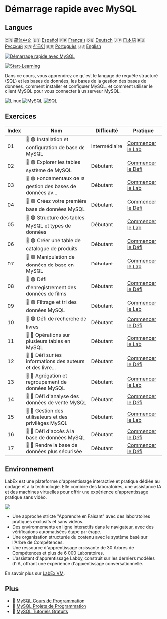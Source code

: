 # Démarrage rapide avec MySQL

## Langues

🇨🇳 [简体中文](README_zh.md) 🇪🇸 [Español](README_es.md) 🇫🇷 [Français](README_fr.md) 🇩🇪 [Deutsch](README_de.md) 🇯🇵 [日本語](README_ja.md) 🇷🇺 [Русский](README_ru.md) 🇰🇷 [한국어](README_ko.md) 🇧🇷 [Português](README_pt.md) 🇺🇸 [English](README.md) 

[![Démarrage rapide avec MySQL](https://cover-creator.labex.io/quick-start-with-mysql.png?lang=fr)](https://labex.io/fr/courses/quick-start-with-mysql)

[![Start-Learning](https://img.shields.io/badge/Start-Learning-whitesmoke?style=for-the-badge)](https://labex.io/fr/courses/quick-start-with-mysql)

Dans ce cours, vous apprendrez ce qu'est le langage de requête structuré (SQL) et les bases de données, les bases de la gestion des bases de données, comment installer et configurer MySQL, et comment utiliser le client MySQL pour vous connecter à un serveur MySQL.

![Linux](https://img.shields.io/badge/Linux-whitesmoke?style=for-the-badge&logo=linux)
![MySQL](https://img.shields.io/badge/MySQL-whitesmoke?style=for-the-badge&logo=mysql)
![SQL](https://img.shields.io/badge/SQL-whitesmoke?style=for-the-badge&logo=sql)


## Exercices

|   Index | Nom                                                         | Difficulté    | Pratique                                                                                                                                |
|---------|-------------------------------------------------------------|---------------|-----------------------------------------------------------------------------------------------------------------------------------------|
|      01 | 📖 🟢 Installation et configuration de base de MySQL        | Intermédiaire | <a target='_blank' href='https://labex.io/fr/tutorials/mysql-installation-and-basic-configuration-of-mysql-418415'>Commencer le Lab</a> |
|      02 | 🎯 🟢 Explorer les tables système de MySQL                  | Débutant      | <a target='_blank' href='https://labex.io/fr/tutorials/mysql-explore-mysql-system-tables-391702'>Commencer le Défi</a>                  |
|      03 | 📖 🟢 Fondamentaux de la gestion des bases de données av... | Débutant      | <a target='_blank' href='https://labex.io/fr/tutorials/mysql-database-management-fundamentals-with-mysql-418414'>Commencer le Lab</a>   |
|      04 | 🎯 🟢 Créez votre première base de données MySQL            | Débutant      | <a target='_blank' href='https://labex.io/fr/tutorials/mysql-create-your-first-mysql-database-418265'>Commencer le Défi</a>             |
|      05 | 📖 🟢 Structure des tables MySQL et types de données        | Débutant      | <a target='_blank' href='https://labex.io/fr/tutorials/mysql-mysql-table-structure-and-data-types-418307'>Commencer le Lab</a>          |
|      06 | 🎯 🟢 Créer une table de catalogue de produits              | Débutant      | <a target='_blank' href='https://labex.io/fr/tutorials/mysql-create-a-product-catalog-table-418298'>Commencer le Défi</a>               |
|      07 | 📖 🟢 Manipulation de données de base en MySQL              | Débutant      | <a target='_blank' href='https://labex.io/fr/tutorials/sql-mysql-basic-data-manipulation-418303'>Commencer le Lab</a>                   |
|      08 | 🎯 🟢 Défi d'enregistrement des données de films            | Débutant      | <a target='_blank' href='https://labex.io/fr/tutorials/mysql-record-movie-data-challenge-418302'>Commencer le Défi</a>                  |
|      09 | 📖 🟢 Filtrage et tri des données MySQL                     | Débutant      | <a target='_blank' href='https://labex.io/fr/tutorials/mysql-mysql-data-filtering-and-sorting-418305'>Commencer le Lab</a>              |
|      10 | 🎯 🟢 Défi de recherche de livres                           | Débutant      | <a target='_blank' href='https://labex.io/fr/tutorials/mysql-book-search-challenge-418297'>Commencer le Défi</a>                        |
|      11 | 📖 🔵 Opérations sur plusieurs tables en MySQL              | Débutant      | <a target='_blank' href='https://labex.io/fr/tutorials/mysql-mysql-multi-table-operations-418306'>Commencer le Lab</a>                  |
|      12 | 🎯 🔵 Défi sur les informations des auteurs et des livre... | Débutant      | <a target='_blank' href='https://labex.io/fr/tutorials/mysql-author-book-information-challenge-418296'>Commencer le Défi</a>            |
|      13 | 📖 🔵 Agrégation et regroupement de données MySQL           | Débutant      | <a target='_blank' href='https://labex.io/fr/tutorials/mysql-mysql-data-aggregation-and-grouping-418304'>Commencer le Lab</a>           |
|      14 | 🎯 🔵 Défi d'analyse des données de vente MySQL             | Débutant      | <a target='_blank' href='https://labex.io/fr/tutorials/mysql-mysql-sales-data-analysis-challenge-418301'>Commencer le Défi</a>          |
|      15 | 📖 🔵 Gestion des utilisateurs et des privilèges MySQL      | Débutant      | <a target='_blank' href='https://labex.io/fr/tutorials/mysql-mysql-user-and-privileges-management-418308'>Commencer le Lab</a>          |
|      16 | 🎯 🔵 Défi d'accès à la base de données MySQL               | Débutant      | <a target='_blank' href='https://labex.io/fr/tutorials/mysql-mysql-database-access-challenge-418300'>Commencer le Défi</a>              |
|      17 | 🎯 🔵 Rendre la base de données plus sécurisée              | Débutant      | <a target='_blank' href='https://labex.io/fr/tutorials/mysql-make-database-more-secure-391535'>Commencer le Défi</a>                    |

## Environnement

LabEx est une plateforme d'apprentissage interactive et pratique dédiée au codage et à la technologie. Elle combine des laboratoires, une assistance IA et des machines virtuelles pour offrir une expérience d'apprentissage pratique sans vidéo.

![](https://tutorial-screenshot.getvm.io/images/vm-1725247253.png)

- Une approche stricte "Apprendre en Faisant" avec des laboratoires pratiques exclusifs et sans vidéos.
- Des environnements en ligne interactifs dans le navigateur, avec des vérifications automatisées étape par étape.
- Une organisation structurée du contenu avec le système basé sur l'Arbre de Compétences.
- Une ressource d'apprentissage croissante de 30 Arbres de Compétences et plus de 6 000 Laboratoires.
- L'assistant d'apprentissage Labby, construit sur les derniers modèles d'IA, offrant une expérience d'apprentissage conversationnelle.

En savoir plus sur [LabEx VM](https://support.labex.io/using-labex/virtual-machine).

## Plus

- 🔗 [MySQL Cours de Programmation](https://github.com/labex-labs/awesome-programming-courses)
- 🔗 [MySQL Projets de Programmation](https://github.com/labex-labs/awesome-programming-projects)
- 🔗 [MySQL Tutoriels Gratuits](https://github.com/labex-labs/mysql-free-tutorials)

